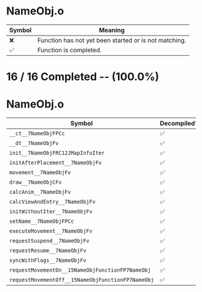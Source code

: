 # NameObj.o
| Symbol | Meaning 
| ------------- | ------------- 
| :x: | Function has not yet been started or is not matching. 
| :white_check_mark: | Function is completed. 


# 16 / 16 Completed -- (100.0%)
# NameObj.o
| Symbol | Decompiled? |
| ------------- | ------------- |
| `__ct__7NameObjFPCc` | :white_check_mark: |
| `__dt__7NameObjFv` | :white_check_mark: |
| `init__7NameObjFRC12JMapInfoIter` | :white_check_mark: |
| `initAfterPlacement__7NameObjFv` | :white_check_mark: |
| `movement__7NameObjFv` | :white_check_mark: |
| `draw__7NameObjCFv` | :white_check_mark: |
| `calcAnim__7NameObjFv` | :white_check_mark: |
| `calcViewAndEntry__7NameObjFv` | :white_check_mark: |
| `initWithoutIter__7NameObjFv` | :white_check_mark: |
| `setName__7NameObjFPCc` | :white_check_mark: |
| `executeMovement__7NameObjFv` | :white_check_mark: |
| `requestSuspend__7NameObjFv` | :white_check_mark: |
| `requestResume__7NameObjFv` | :white_check_mark: |
| `syncWithFlags__7NameObjFv` | :white_check_mark: |
| `requestMovementOn__15NameObjFunctionFP7NameObj` | :white_check_mark: |
| `requestMovementOff__15NameObjFunctionFP7NameObj` | :white_check_mark: |
